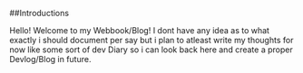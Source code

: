 ##Introductions

Hello! Welcome to my Webbook/Blog!
I dont have any idea as to what exactly i should document per say but i plan to atleast write my thoughts for now like some sort of dev Diary so i can look back here and create a proper Devlog/Blog in future.


